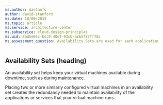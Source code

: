 ```yaml
---
ms.author: dastanfo
author: david-stanford
ms.date: 10/09/2019
ms.topic: article
ms.service: architecture-center
ms.subservice: cloud-design-principles
ms.uid: 8ad5e66c-bdc0-40ef-93cb-bcb5787fff8c
ms.assessment_question: Availability Sets are used for each application tier
---
```

## Availability Sets (heading)

<div class="alert is-warning"><p>An availability set helps keep your virtual machines available during downtime, such as during maintenance.</p></div>

Placing two or more similarly configured virtual machines in an availability set creates the redundancy needed to maintain availability of the applications or services that your virtual machine runs.